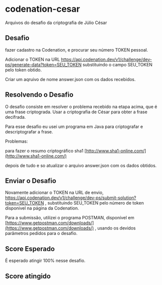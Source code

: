 # codenation-cesar
Arquivos do desafio da criptografia de Júlio César
## Desafio
fazer cadastro na Codenation, e procurar seu número TOKEN pessoal.

Adicionar o TOKEN na URL https://api.codenation.dev/v1/challenge/dev-ps/generate-data?token=SEU_TOKEN substituindo o campo SEU_TOKEN pelo token obtido.

Criar um aqruivo de nome answer.json com os dados recebidos.
## Resolvendo o Desafio
O desafio consiste em resolver o problema recebido na etapa acima, que é uma frase criptograda. Usar a criptografia de César para obter a frase decifrada.

Para esse desafio eu usei um programa em Java para criptografar e descriptografar a frase.

Problemas:

para fazer o resumo criptográfico sha1 [http://www.sha1-online.com/](http://www.sha1-online.com/)

depois de tudo e so atualizar o arquivo answer.json com os dados obtidos.
## Enviar o Desafio
Novamente adicionar o TOKEN na URL de envio, https://api.codenation.dev/v1/challenge/dev-ps/submit-solution?token=SEU_TOKEN , substituindo SEU_TOKEN pelo número de token disponivel na página da Codenation.

Para a submissão, utilizei o programa POSTMAN, disponível em [https://www.getpostman.com/downloads/](https://www.getpostman.com/downloads/) , usando os devidos parâmetros pedidos para o desafio.
## Score Esperado
É esperado atingir 100% nesse desafio.
## Score atingido
